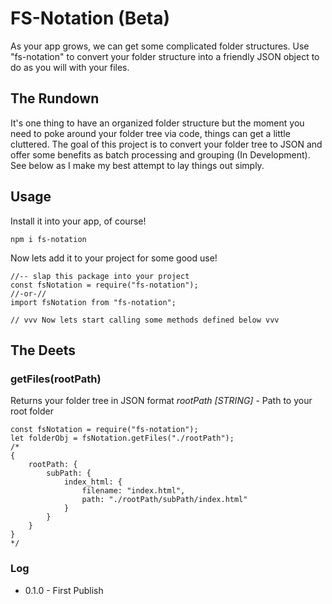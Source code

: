 # FS-Notation (Beta) #
As your app grows, we can get some complicated folder structures. Use "fs-notation" to convert your folder structure into a friendly JSON object to do as you will with your files.

## The Rundown ##
It's one thing to have an organized folder structure but the moment you need to poke around your folder tree via code, things can get a little cluttered. The goal of this project is to convert your folder tree to JSON and offer some benefits as batch processing and grouping (In Development). See below as I make my best attempt to lay things out simply.

## Usage ##
Install it into your app, of course!
```
npm i fs-notation
```
Now lets add it to your project for some good use!
```
//-- slap this package into your project
const fsNotation = require("fs-notation");
//-or-//
import fsNotation from "fs-notation";

// vvv Now lets start calling some methods defined below vvv
```

## The Deets ##
### getFiles(rootPath) ###
Returns your folder tree in JSON format
*rootPath [STRING]* - Path to your root folder
```
const fsNotation = require("fs-notation");
let folderObj = fsNotation.getFiles("./rootPath");
/*
{
    rootPath: {
        subPath: {
            index_html: {
                filename: "index.html",
                path: "./rootPath/subPath/index.html"
            }
        }
    }
}
*/
```

### Log ###
- 0.1.0 - First Publish